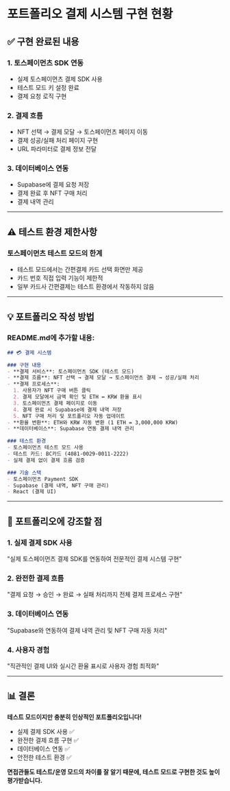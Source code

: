 # 포트폴리오 결제 시스템 구현 현황

## ✅ 구현 완료된 내용

### 1. 토스페이먼츠 SDK 연동
- 실제 토스페이먼츠 결제 SDK 사용
- 테스트 모드 키 설정 완료
- 결제 요청 로직 구현

### 2. 결제 흐름
- NFT 선택 → 결제 모달 → 토스페이먼츠 페이지 이동
- 결제 성공/실패 처리 페이지 구현
- URL 파라미터로 결제 정보 전달

### 3. 데이터베이스 연동
- Supabase에 결제 요청 저장
- 결제 완료 후 NFT 구매 처리
- 결제 내역 관리

---

## ⚠️ 테스트 환경 제한사항

### 토스페이먼츠 테스트 모드의 한계
- 테스트 모드에서는 간편결제 카드 선택 화면만 제공
- 카드 번호 직접 입력 기능이 제한적
- 일부 카드사 간편결제는 테스트 환경에서 작동하지 않음

---

## 💡 포트폴리오 작성 방법

### README.md에 추가할 내용:

```markdown
## 💳 결제 시스템

### 구현 내용
- **결제 서비스**: 토스페이먼츠 SDK (테스트 모드)
- **결제 흐름**: NFT 선택 → 결제 모달 → 토스페이먼츠 결제 → 성공/실패 처리
- **결제 프로세스**:
  1. 사용자가 NFT 구매 버튼 클릭
  2. 결제 모달에서 금액 확인 및 ETH ↔ KRW 환율 표시
  3. 토스페이먼츠 결제 페이지로 이동
  4. 결제 완료 시 Supabase에 결제 내역 저장
  5. NFT 구매 처리 및 포트폴리오 자동 업데이트
- **환율 변환**: ETH와 KRW 자동 변환 (1 ETH = 3,000,000 KRW)
- **데이터베이스**: Supabase 연동 결제 내역 관리

### 테스트 환경
- 토스페이먼츠 테스트 모드 사용
- 테스트 카드: BC카드 (4081-0029-0011-2222)
- 실제 결제 없이 결제 흐름 검증

### 기술 스택
- 토스페이먼츠 Payment SDK
- Supabase (결제 내역, NFT 구매 관리)
- React (결제 UI)
```

---

## 🎯 포트폴리오에 강조할 점

### 1. 실제 결제 SDK 사용
"실제 토스페이먼츠 결제 SDK를 연동하여 전문적인 결제 시스템 구현"

### 2. 완전한 결제 흐름
"결제 요청 → 승인 → 완료 → 실패 처리까지 전체 결제 프로세스 구현"

### 3. 데이터베이스 연동
"Supabase와 연동하여 결제 내역 관리 및 NFT 구매 자동 처리"

### 4. 사용자 경험
"직관적인 결제 UI와 실시간 환율 표시로 사용자 경험 최적화"

---

## 📊 결론

**테스트 모드이지만 충분히 인상적인 포트폴리오입니다!**

- 실제 결제 SDK 사용 ✅
- 완전한 결제 흐름 구현 ✅
- 데이터베이스 연동 ✅
- 안전한 테스트 환경 ✅

**면접관들도 테스트/운영 모드의 차이를 잘 알기 때문에, 테스트 모드로 구현한 것도 높이 평가받습니다.**
